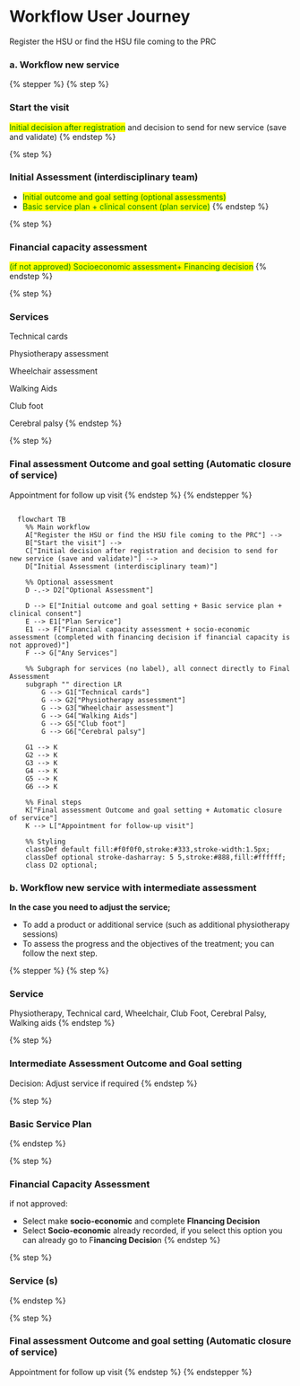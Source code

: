 # Workflow User Journey

Register the HSU or find the HSU file coming to the PRC



### a. Workflow new service&#x20;

{% stepper %}
{% step %}
### Start the visit

<mark style="color:green;">Initial decision after registration</mark> and decision to send for new service (save and validate)
{% endstep %}

{% step %}
### Initial Assessment (interdisciplinary team)

* <mark style="color:green;">Initial outcome and goal setting (optional assessments)</mark>
* <mark style="color:green;">Basic service plan + clinical consent (plan service)</mark>
{% endstep %}

{% step %}
### Financial capacity assessment

<mark style="color:green;">(if not approved) Socioeconomic assessment+ Financing decision</mark>
{% endstep %}

{% step %}
### Services&#x20;

Technical cards

Physiotherapy assessment

Wheelchair assessment

Walking Aids

Club foot

Cerebral palsy
{% endstep %}

{% step %}
### Final assessment Outcome and goal setting (Automatic closure of service)

Appointment for follow up visit
{% endstep %}
{% endstepper %}

```mermaid

  flowchart TB
    %% Main workflow
    A["Register the HSU or find the HSU file coming to the PRC"] --> 
    B["Start the visit"] --> 
    C["Initial decision after registration and decision to send for new service (save and validate)"] --> 
    D["Initial Assessment (interdisciplinary team)"]

    %% Optional assessment
    D -.-> D2["Optional Assessment"]

    D --> E["Initial outcome and goal setting + Basic service plan + clinical consent"]
    E --> E1["Plan Service"]
    E1 --> F["Financial capacity assessment + socio-economic assessment (completed with financing decision if financial capacity is not approved)"]
    F --> G["Any Services"]

    %% Subgraph for services (no label), all connect directly to Final Assessment
    subgraph "" direction LR
        G --> G1["Technical cards"]
        G --> G2["Physiotherapy assessment"]
        G --> G3["Wheelchair assessment"]
        G --> G4["Walking Aids"]
        G --> G5["Club foot"]
        G --> G6["Cerebral palsy"]
    
    G1 --> K
    G2 --> K
    G3 --> K
    G4 --> K
    G5 --> K
    G6 --> K

    %% Final steps
    K["Final assessment Outcome and goal setting + Automatic closure of service"]
    K --> L["Appointment for follow-up visit"]

    %% Styling
    classDef default fill:#f0f0f0,stroke:#333,stroke-width:1.5px;
    classDef optional stroke-dasharray: 5 5,stroke:#888,fill:#ffffff;
    class D2 optional;
```

### b. Workflow new service with intermediate assessment&#x20;

**In the case you need to adjust the service;**

* To add a product or additional service (such as additional physiotherapy sessions)
* To assess the progress and the objectives of the treatment; you can follow the next step.&#x20;

{% stepper %}
{% step %}
### Service&#x20;

Physiotherapy, Technical card, Wheelchair, Club Foot, Cerebral Palsy, Walking aids
{% endstep %}

{% step %}
### Intermediate Assessment Outcome and Goal setting

Decision: Adjust service if required&#x20;
{% endstep %}

{% step %}
### Basic Service Plan


{% endstep %}

{% step %}
### Financial Capacity Assessment&#x20;

if not approved:

* Select make **socio-economic** and complete **FInancing Decision**
* Select **Socio-economic** already recorded, if you select this option you can already go to F**inancing Decisio**n
{% endstep %}

{% step %}
### Service (s)
{% endstep %}

{% step %}
### Final assessment Outcome and goal setting (Automatic closure of service)

Appointment for follow up visit
{% endstep %}
{% endstepper %}
